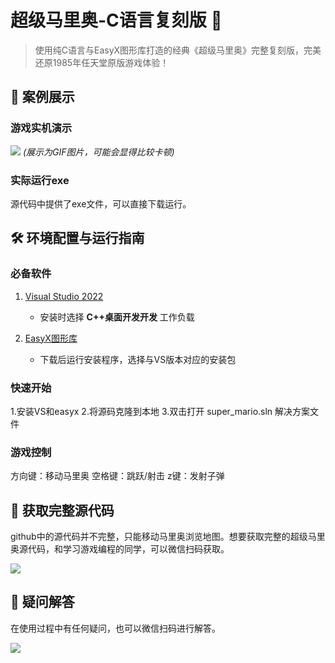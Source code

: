 # 超级马里奥-C语言复刻版 🍄

> 使用纯C语言与EasyX图形库打造的经典《超级马里奥》完整复刻版，完美还原1985年任天堂原版游戏体验！

## 🌟 案例展示

### 游戏实机演示

![](https://pic.nihaocoding.com/202507111754846.gif)
*(展示为GIF图片，可能会显得比较卡顿)*

### 实际运行exe

源代码中提供了exe文件，可以直接下载运行。

## 🛠 环境配置与运行指南

### 必备软件
1. [Visual Studio 2022](https://visualstudio.microsoft.com/) 
   - 安装时选择 **C++桌面开发开发** 工作负载
   
2. [EasyX图形库](https://easyx.cn/)
   - 下载后运行安装程序，选择与VS版本对应的安装包
  
### 快速开始
1.安装VS和easyx
2.将源码克隆到本地
3.双击打开 super_mario.sln 解决方案文件

### 游戏控制
​​方向键​​：移动马里奥
​​空格键​​：跳跃/射击
z键：发射子弹

## 🔐 获取完整源代码
github中的源代码并不完整，只能移动马里奥浏览地图。想要获取完整的超级马里奥源代码，和学习游戏编程的同学，可以微信扫码获取。

![](https://pic.nihaocoding.com/github-%E5%B0%8F%E6%B8%B8%E6%88%8F.png)

## 📜 疑问解答

在使用过程中有任何疑问，也可以微信扫码进行解答。

![](https://pic.nihaocoding.com/github-%E5%B0%8F%E6%B8%B8%E6%88%8F.png)

 
